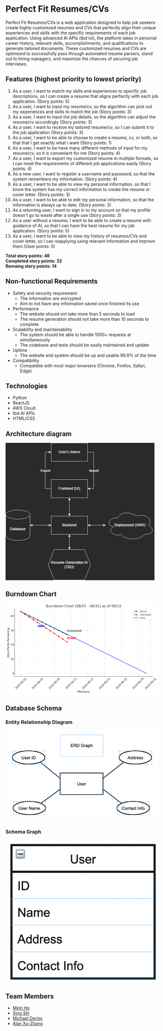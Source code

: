 # Perfect Fit Resumes/CVs
Perfect Fit Resumes/CVs is a web application designed to help job seekers create highly customized resumes and CVs that perfectly align their unique experiences and skills with the specific requirements of each job application. Using advanced AI APIs (tbd lol), the platform takes in personal career history, relevant skills, accomplishments, and qualifications to generate tailored documents. These customized resumes and CVs are optimized to successfully pass through automated resume parsers, stand out to hiring managers, and maximize the chances of securing job interviews. 

## Features (highest priority to lowest priority)
1. As a user, I want to match my skills and experiences to specific job descriptions, so I can create a resume that aligns perfectly with each job application. (Story points: 5)
2. As a user, I want to input my resume/cv, so the algorithm can pick out my experiences and skills to match the job (Story points: 3)
3. As a user, I want to input the job details, so the algorithm can adjust the resume/cv accordingly (Story points: 3)
4. As a user, I want to receive my tailored resume/cv, so I can submit it to the job application (Story points: 3)
5. As a user, I want to be able to choose to create a resume, cv, or both, so that that I get exactly what I want (Story points: 1)
6. As a user, I want to be have many different methods of input for my resume/cv, so it is convenient for me (Story points: 4)
7. As a user, I want to export my customized resume in multiple formats, so I can meet the requirements of different job applications easily (Story points: 4)
8. As a new user, I want to register a username and password, so that the system remembers my information. (Story points: 4)
9. As a user, I want to be able to view my personal information, so that I know the system has my correct information to create the resume or cover letter. (Story points: 3)
10. As a user, I want to be able to edit my personal information, so that the information is always up to date. (Story points: 3)
11. As a returning user, I want to sign in to my account so that my profile doesn't go to waste after a single use (Story points: 3)
12. As a user without a resume, I want to be able to create a resume with guidance of AI, so that I can have the best resume for my job application. (Story points: 5)
13. As a user, I want to be able to view my history of resumes/CVs and cover letter, so I can reapplying using relevant information and improve them (User points: 5)

**Total story points: 46**<br>
**Completed story points: 32**<br>
**Remaing story points: 14**<br>

## Non-functional Requirements
- Safety and security requirement
    - The information are encrypted
    - Aim to not have any information saved once finished its use
- Performance
    - The website should not take more than 5 seconds to load
    - The resume generation should not take more than 10 seconds to complete
- Scalability and maintainability
    - The system should be able to handle 1000+ requests at simultaneously
    - The codebase and tests should be easily maintained and update
- Uptime
    - The website and system should be up and usable 99.9% of the time
- Compatibility
    - Compatible with most major browsers (Chrome, Firefox, Safari, Edge)

## Technologies
* Python
* ReactJS
* AWS Cloud
* tbd AI APIs
* HTML/CSS

## Architecture diagram
![Architecture Diagram](/Burndown/cs179karchitecture.jpg)

## Burndown Chart
![Architecture Diagram](/Burndown/bdc812.png)

## Database Schema
### Entity Relationship Diagram
![Architecture Diagram](/Burndown/ERD.png)
### Schema Graph
![Architecture Diagram](/Burndown/DBschema.png)

## Team Members
* [Minh Ho](https://github.com/mnvho)
* [Xing Shi](https://github.com/xing-coder)
* [Michael Deriss](https://github.com/MichaelJDeriss)
* [Alan Xu-Zhang](https://github.com/Beodrag)
